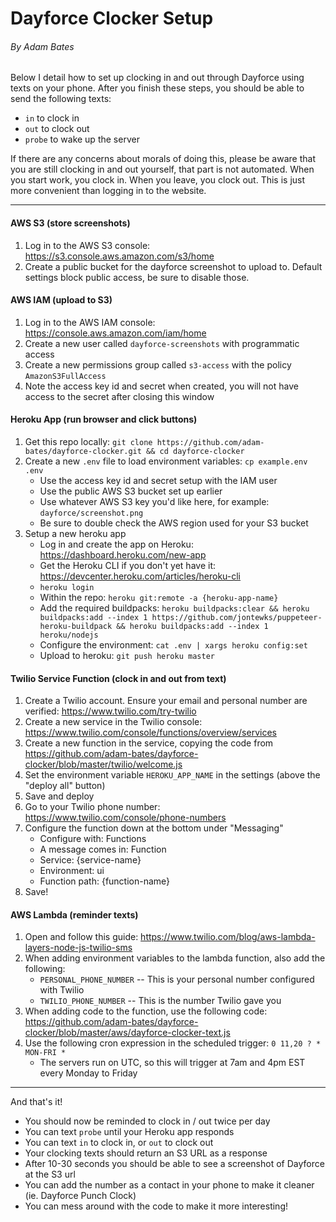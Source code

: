 # Dayforce Clocker Setup
###### By Adam Bates

Below I detail how to set up clocking in and out through Dayforce using texts on your phone. After you finish these steps, you should be able to send the following texts:
- `in` to clock in
- `out` to clock out
- `probe` to wake up the server

If there are any concerns about morals of doing this, please be aware that you are still clocking in and out yourself, that part is not automated. When you start work, you clock in. When you leave, you clock out. This is just more convenient than logging in to the website.

---

#### AWS S3 (store screenshots)
1. Log in to the AWS S3 console: https://s3.console.aws.amazon.com/s3/home
2. Create a public bucket for the dayforce screenshot to upload to. Default settings block public access, be sure to disable those.


#### AWS IAM (upload to S3)
1. Log in to the AWS IAM console: https://console.aws.amazon.com/iam/home
2. Create a new user called `dayforce-screenshots` with programmatic access
3. Create a new permissions group called `s3-access` with the policy `AmazonS3FullAccess`
4. Note the access key id and secret when created, you will not have access to the secret after closing this window


#### Heroku App (run browser and click buttons)
1. Get this repo locally: `git clone https://github.com/adam-bates/dayforce-clocker.git && cd dayforce-clocker`
2. Create a new `.env` file to load environment variables: `cp example.env .env`
    - Use the access key id and secret setup with the IAM user
    - Use the public AWS S3 bucket set up earlier
    - Use whatever AWS S3 key you'd like here, for example: `dayforce/screenshot.png`
    - Be sure to double check the AWS region used for your S3 bucket
3. Setup a new heroku app
    - Log in and create the app on Heroku: https://dashboard.heroku.com/new-app
    - Get the Heroku CLI if you don't yet have it: https://devcenter.heroku.com/articles/heroku-cli
    - `heroku login`
    - Within the repo: `heroku git:remote -a {heroku-app-name}`
    - Add the required buildpacks: `heroku buildpacks:clear && heroku buildpacks:add --index 1 https://github.com/jontewks/puppeteer-heroku-buildpack && heroku buildpacks:add --index 1 heroku/nodejs`
    - Configure the environment: `cat .env | xargs heroku config:set`
    - Upload to heroku: `git push heroku master`


#### Twilio Service Function (clock in and out from text)
1. Create a Twilio account. Ensure your email and personal number are verified: https://www.twilio.com/try-twilio
2. Create a new service in the Twilio console: https://www.twilio.com/console/functions/overview/services
3. Create a new function in the service, copying the code from https://github.com/adam-bates/dayforce-clocker/blob/master/twilio/welcome.js
4. Set the environment variable `HEROKU_APP_NAME` in the settings (above the "deploy all" button)
5. Save and deploy
6. Go to your Twilio phone number: https://www.twilio.com/console/phone-numbers
7. Configure the function down at the bottom under "Messaging"
    - Configure with: Functions
    - A message comes in: Function
    - Service: {service-name}
    - Environment: ui
    - Function path: {function-name}
8. Save!


#### AWS Lambda (reminder texts)
1. Open and follow this guide: https://www.twilio.com/blog/aws-lambda-layers-node-js-twilio-sms
2. When adding environment variables to the lambda function, also add the following:
    - `PERSONAL_PHONE_NUMBER` -- This is your personal number configured with Twilio
    - `TWILIO_PHONE_NUMBER` -- This is the number Twilio gave you
3. When adding code to the function, use the following code: https://github.com/adam-bates/dayforce-clocker/blob/master/aws/dayforce-clocker-text.js
4. Use the following cron expression in the scheduled trigger: `0 11,20 ? * MON-FRI *`
    - The servers run on UTC, so this will trigger at 7am and 4pm EST every Monday to Friday

---

And that's it!
- You should now be reminded to clock in / out twice per day
- You can text `probe` until your Heroku app responds
- You can text `in` to clock in, or `out` to clock out
- Your clocking texts should return an S3 URL as a response
- After 10-30 seconds you should be able to see a screenshot of Dayforce at the S3 url
- You can add the number as a contact in your phone to make it cleaner (ie. Dayforce Punch Clock)
- You can mess around with the code to make it more interesting!